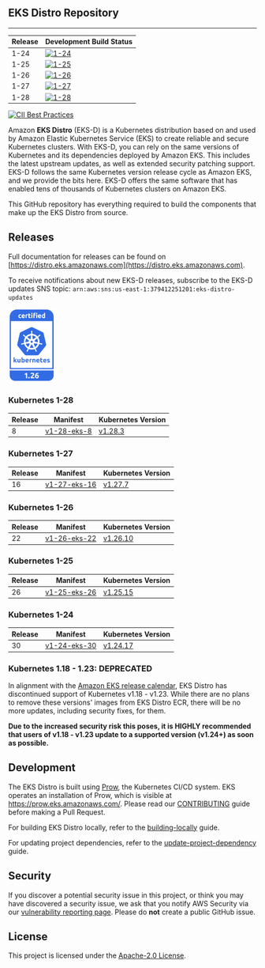 ## EKS Distro Repository
---

| Release | Development Build Status                                                                                                                  |
|---------|-------------------------------------------------------------------------------------------------------------------------------------------|
| 1-24    | [![1-24](https://prow.eks.amazonaws.com/badge.svg?jobs=build-1-24-postsubmit)](https://prow.eks.amazonaws.com/?job=build-1-24-postsubmit) |
| 1-25    | [![1-25](https://prow.eks.amazonaws.com/badge.svg?jobs=build-1-25-postsubmit)](https://prow.eks.amazonaws.com/?job=build-1-25-postsubmit) |
| 1-26    | [![1-26](https://prow.eks.amazonaws.com/badge.svg?jobs=build-1-26-postsubmit)](https://prow.eks.amazonaws.com/?job=build-1-26-postsubmit) |
| 1-27    | [![1-27](https://prow.eks.amazonaws.com/badge.svg?jobs=build-1-27-postsubmit)](https://prow.eks.amazonaws.com/?job=build-1-27-postsubmit) |
| 1-28    | [![1-28](https://prow.eks.amazonaws.com/badge.svg?jobs=build-1-28-postsubmit)](https://prow.eks.amazonaws.com/?job=build-1-28-postsubmit) |

[![CII Best Practices](https://bestpractices.coreinfrastructure.org/projects/6111/badge)](https://bestpractices.coreinfrastructure.org/projects/6111)

Amazon **EKS Distro** (EKS-D) is a Kubernetes distribution based on and used by
Amazon Elastic Kubernetes Service (EKS) to create reliable and secure Kubernetes
clusters. With EKS-D, you can rely on the same versions of Kubernetes and its
dependencies deployed by Amazon EKS. This includes the latest upstream updates,
as well as extended security patching support. EKS-D follows the same Kubernetes
version release cycle as Amazon EKS, and we provide the bits here. EKS-D offers
the same software that has enabled tens of thousands of Kubernetes clusters on
Amazon EKS.

This GitHub repository has everything required to build the components that make
up the EKS Distro from source.

## Releases

Full documentation for releases can be found on [https://distro.eks.amazonaws.com](https://distro.eks.amazonaws.com).

To receive notifications about new EKS-D releases, subscribe to the EKS-D updates SNS topic:
`arn:aws:sns:us-east-1:379412251201:eks-distro-updates`

[<img src="docs/contents/certified-kubernetes-1.26-color.svg" height=150>](https://github.com/cncf/k8s-conformance/pull/2507)
<!--
Source: https://github.com/cncf/artwork/tree/master/projects/kubernetes/certified-kubernetes
-->

### Kubernetes 1-28

| Release | Manifest | Kubernetes Version |
| -- | --- | --- |
| 8 | [v1-28-eks-8](https://distro.eks.amazonaws.com/kubernetes-1-28/kubernetes-1-28-eks-8.yaml) | [v1.28.3](https://github.com/kubernetes/kubernetes/release/tag/v1.28.3) |


### Kubernetes 1-27

| Release | Manifest | Kubernetes Version |
| -- | --- | --- |
| 16 | [v1-27-eks-16](https://distro.eks.amazonaws.com/kubernetes-1-27/kubernetes-1-27-eks-16.yaml) | [v1.27.7](https://github.com/kubernetes/kubernetes/release/tag/v1.27.7) |


### Kubernetes 1-26

| Release | Manifest | Kubernetes Version |
| -- | --- | --- |
| 22 | [v1-26-eks-22](https://distro.eks.amazonaws.com/kubernetes-1-26/kubernetes-1-26-eks-22.yaml) | [v1.26.10](https://github.com/kubernetes/kubernetes/release/tag/v1.26.10) |


### Kubernetes 1-25

| Release | Manifest | Kubernetes Version |
| -- | --- | --- |
| 26 | [v1-25-eks-26](https://distro.eks.amazonaws.com/kubernetes-1-25/kubernetes-1-25-eks-26.yaml) | [v1.25.15](https://github.com/kubernetes/kubernetes/release/tag/v1.25.15) |


### Kubernetes 1-24

| Release | Manifest | Kubernetes Version |
| --- | --- | --- |
| 30 | [v1-24-eks-30](https://distro.eks.amazonaws.com/kubernetes-1-24/kubernetes-1-24-eks-30.yaml) | [v1.24.17](https://github.com/kubernetes/kubernetes/release/tag/v1.24.17) |


### Kubernetes 1.18 - 1.23: DEPRECATED

In alignment with the [Amazon EKS release calendar](https://docs.aws.amazon.com/eks/latest/userguide/kubernetes-versions.html#kubernetes-release-calendar),
EKS Distro has discontinued support of Kubernetes v1.18 - v1.23. While there are
no plans to remove these versions' images from EKS Distro ECR, there will be no
more updates, including security fixes, for them.

**Due to the increased security risk this poses, it is HIGHLY recommended that
users of v1.18 - v1.23 update to a supported version (v1.24+) as soon as
possible.**

## Development

The EKS Distro is built using
[Prow](https://github.com/kubernetes/test-infra/tree/master/prow), the
Kubernetes CI/CD system. EKS operates an installation of Prow, which is visible
at https://prow.eks.amazonaws.com/. Please read our
[CONTRIBUTING](CONTRIBUTING.md) guide before making a Pull Request.

For building EKS Distro locally, refer to the
[building-locally](docs/development/building-locally.md) guide.

For updating project dependencies, refer to the
[update-project-dependency](docs/development/update-project-dependency.md) guide.

## Security

If you discover a potential security issue in this project, or think you may
have discovered a security issue, we ask that you notify AWS Security via our
[vulnerability reporting page](http://aws.amazon.com/security/vulnerability-reporting/).
Please do **not** create a public GitHub issue.

## License

This project is licensed under the [Apache-2.0 License](LICENSE).
